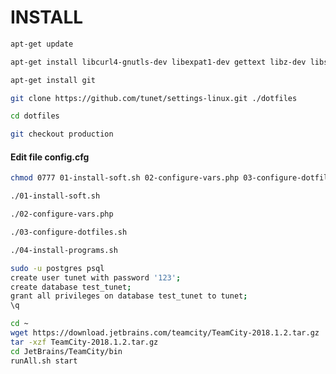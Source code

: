 # INSTALL

````bash
apt-get update
````

````bash
apt-get install libcurl4-gnutls-dev libexpat1-dev gettext libz-dev libssl-dev
````

````bash
apt-get install git
````

````bash
git clone https://github.com/tunet/settings-linux.git ./dotfiles
````

````bash
cd dotfiles
````

````bash
git checkout production
````

#### Edit file config.cfg

````bash
chmod 0777 01-install-soft.sh 02-configure-vars.php 03-configure-dotfiles.sh 04-install-programs.sh
````

````bash
./01-install-soft.sh
````

````bash
./02-configure-vars.php
````

````bash
./03-configure-dotfiles.sh
````

````bash
./04-install-programs.sh
````

````bash
sudo -u postgres psql
create user tunet with password '123';
create database test_tunet;
grant all privileges on database test_tunet to tunet;
\q
````

````bash
cd ~
wget https://download.jetbrains.com/teamcity/TeamCity-2018.1.2.tar.gz
tar -xzf TeamCity-2018.1.2.tar.gz
cd JetBrains/TeamCity/bin
runAll.sh start
````
